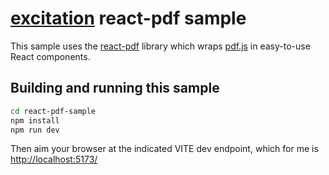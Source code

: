 # [excitation](../) react-pdf sample

This sample uses the [react-pdf]() library which wraps [pdf.js]() in easy-to-use React components.

## Building and running this sample

```zsh
cd react-pdf-sample
npm install
npm run dev
```

Then aim your browser at the indicated VITE dev endpoint, which for me is [http://localhost:5173/](http://localhost:5173/)
